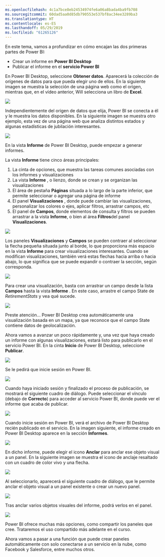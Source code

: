 ```yaml
---
ms.openlocfilehash: 4c1a7bce8eb24534974fe6a06a8bada4ba9fb708
ms.sourcegitcommit: 60dad5aa0d85db790553e537bf8ac34ee3289ba3
ms.translationtype: HT
ms.contentlocale: es-ES
ms.lasthandoff: 05/29/2019
ms.locfileid: "61265126"
---
```

En este tema, vamos a profundizar en cómo encajan las dos primeras partes de Power BI:

* Crear un informe en **Power BI Desktop**
* Publicar el informe en el **servicio Power BI**

En Power BI Desktop, seleccione **Obtener datos**. Aparecerá la colección de orígenes de datos para que pueda elegir uno de ellos. En la siguiente imagen se muestra la selección de una página web como el origen, mientras que, en el vídeo anterior, Will selecciona un libro de **Excel**.

![](media/0-2-get-started-power-bi-desktop/c0a2_1.png)

Independientemente del origen de datos que elija, Power BI se conecta a él y le muestra los datos disponibles. En la siguiente imagen se muestra otro ejemplo, esta vez de una página web que analiza distintos estados y algunas estadísticas de jubilación interesantes.

![](media/0-2-get-started-power-bi-desktop/c0a2_2.png)

En la vista **Informe** de Power BI Desktop, puede empezar a generar informes.

La vista **Informe** tiene cinco áreas principales:

1. La cinta de opciones, que muestra las tareas comunes asociadas con los informes y visualizaciones
2. La vista **Informe** , o lienzo, donde se crean y se organizan las visualizaciones
3. El área de pestaña **Páginas** situada a lo largo de la parte inferior, que permite seleccionar o agregar una página de informe
4. El panel **Visualizaciones** , donde puede cambiar las visualizaciones, personalizar los colores o ejes, aplicar filtros, arrastrar campos, etc
5. El panel de **Campos**, donde elementos de consulta y filtros se pueden arrastrar a la vista **Informe**, o bien al área **Filtros**del panel **Visualizaciones**.

![](media/0-2-get-started-power-bi-desktop/c0a2_3.png)

Los paneles **Visualizaciones** y **Campos** se pueden contraer al seleccionar la flecha pequeña situada junto al borde, lo que proporciona más espacio en la vista **Informe** para crear visualizaciones interesantes. Cuando se modifican visualizaciones, también verá estas flechas hacia arriba o hacia abajo, lo que significa que se puede expandir o contraer la sección, según corresponda.

![](media/0-2-get-started-power-bi-desktop/c0a2_4.png)

Para crear una visualización, basta con arrastrar un campo desde la lista **Campos** hasta la vista **Informe** . En este caso, arrastre el campo State de *RetirementStats* y vea qué sucede.

![](media/0-2-get-started-power-bi-desktop/c0a2_5.png)

Preste atención... Power BI Desktop crea automáticamente una visualización basada en un mapa, ya que reconoce que el campo State contiene datos de geolocalización.

Ahora vamos a avanzar un poco rápidamente y, una vez que haya creado un informe con algunas visualizaciones, estará listo para publicarlo en el servicio Power BI. En la cinta **Inicio** de Power BI Desktop, seleccione **Publicar**.

![](media/0-2-get-started-power-bi-desktop/c0a2_6.png)

Se le pedirá que inicie sesión en Power BI.

![](media/0-2-get-started-power-bi-desktop/c0a2_7.png)

Cuando haya iniciado sesión y finalizado el proceso de publicación, se mostrará el siguiente cuadro de diálogo. Puede seleccionar el vínculo (debajo de **Correcto**) para acceder al servicio Power BI, donde puede ver el informe que acaba de publicar.

![](media/0-2-get-started-power-bi-desktop/c0a2_8.png)

Cuando inicie sesión en Power BI, verá el archivo de Power BI Desktop recién publicado en el servicio. En la imagen siguiente, el informe creado en Power BI Desktop aparece en la sección **Informes**.

![](media/0-2-get-started-power-bi-desktop/c0a2_9.png)

En dicho informe, puede elegir el icono **Anclar** para anclar ese objeto visual a un panel. En la siguiente imagen se muestra el icono de anclaje resaltado con un cuadro de color vivo y una flecha.

![](media/0-2-get-started-power-bi-desktop/c0a2_10.png)

Al seleccionarlo, aparecerá el siguiente cuadro de diálogo, que le permite anclar el objeto visual a un panel existente o crear un nuevo panel.

![](media/0-2-get-started-power-bi-desktop/c0a2_11.png)

Tras anclar varios objetos visuales del informe, podrá verlos en el panel.

![](media/0-2-get-started-power-bi-desktop/c0a2_12.png)

Power BI ofrece muchas más opciones, como compartir los paneles que cree. Trataremos el uso compartido más adelante en el curso.

Ahora vamos a pasar a una función que puede crear paneles automáticamente con solo conectarse a un servicio en la nube, como Facebook y Salesforce, entre muchos otros.

